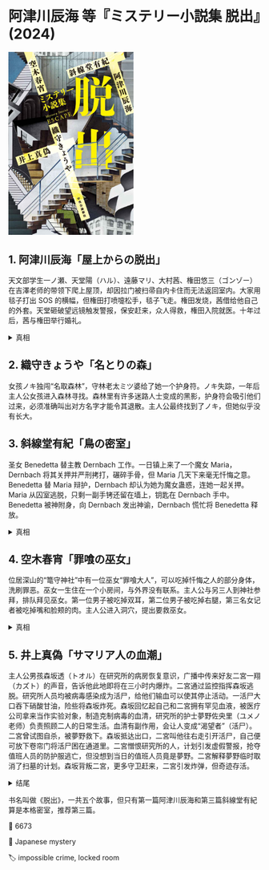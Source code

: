 # 阿津川辰海 等『ミステリー小説集 脱出』(2024)

<img src=images/2024_cover_2.jpg width=250/>

## 1. 阿津川辰海「屋上からの脱出」

天文部学生一ノ瀬、天堂陽（ハル）、遠藤マリ、大村茜、権田悠三（ゴンゾー）在吉澤老师的带领下爬上屋顶，却因拉门被扫帚自内卡住而无法返回室内。大家用毯子打出 SOS 的横幅，但権田打喷嚏松手，毯子飞走。権田发烧，茜借给他自己的外套。天堂砸破望远镜触发警报，保安赶来，众人得救，権田入院就医。十年过后，茜与権田举行婚礼。

<details><summary>真相</summary>
権田用针线机关从拉门的缝隙中拉扫帚使其倒下，原本设计可以用第三根线打开，但线中途断了，导致被困。権田的动机是看到道田学长给茜发了表白短信，想在茜看到短信前抢先表白。
</details>

## 2. 織守きょうや「名とりの森」

女孩ノキ独闯“名取森林”，守林老太ミツ婆给了她一个护身符。ノキ失踪，一年后主人公女孩进入森林寻找。森林里有许多迷路人士变成的黑影，护身符会吸引他们过来，必须准确叫出对方名字才能令其退散。主人公最终找到了ノキ，但她似乎没有长大。

## 3. 斜線堂有紀「鳥の密室」

圣女 Benedetta 替主教 Dernbach 工作。一日镇上来了一个魔女 Maria，Dernbach 将其关押并严刑拷打，碾碎手骨，但 Maria 几天下来毫无忏悔之意。Benedetta 替 Maria 辩护，Dernbach 却认为她为魔女蛊惑，连她一起关押。Maria 从囚室逃脱，只剩一副手铐还留在墙上，钥匙在 Dernbach 手中。Benedetta 被神附身，向 Dernbach 发出神谕，Dernbach 慌忙将 Benedetta 释放。

<details><summary>真相</summary>
Maria 患有无痛症，所以严刑拷打不起作用。她毁掉自己的手从手铐脱出，跳入熔炉焚化，使 Benedetta 得救。
</details>

## 4. 空木春宵「罪喰の巫女」

位居深山的“篭守神社”中有一位巫女“罪喰大人”，可以吃掉忏悔之人的部分身体，洗刷罪恶。巫女一生住在一个小房间，与外界没有联系。主人公与另三人到神社参拜，排队拜见巫女。第一位男子被吃掉双耳，第二位男子被吃掉右腿，第三名女记者被吃掉嘴和脸颊的肉。主人公进入洞穴，提出要救巫女。

<details><summary>真相</summary>
洞穴边缘沾着几缕长发，而参与罪喰仪式的人中并没有长发的人，所以出来的女记者是真正的巫女，她出来时用手掩住毁坏的容貌，是为了不让人认出。真正的女记者与巫女交换身份，留在洞中成为新的巫女。主人公吃掉新巫女。
</details>

## 5. 井上真偽「サマリア人の血潮」

主人公男孩森坂透（トオル）在研究所的病房恢复意识，广播中传来好友二宮一翔（カズト）的声音，告诉他此地即将在三小时内爆炸。二宮通过监控指挥森坂逃脱。研究所人员均被病毒感染成为活尸，给他们输血可以使其停止活动。一活尸大口吞下硝酸甘油，险些将森坂炸死。森坂回忆起自己和二宮拥有罕见血液，被医疗公司拿来当作实验对象，制造克制病毒的血清，研究所的护士夢野佐央里（ユメノ老师）负责照顾二人的日常生活。血清有副作用，会让人变成“渴望者”（活尸）。二宮曾试图自杀，被夢野救下。森坂抵达出口，二宮叫他往右走引开活尸，自己便可放下卷帘门将活尸困在通道里。二宮憎恨研究所的人，计划引发虚假警报，抢夺值班人员的防护服逃亡，但没想到当日的值班人员竟是夢野。二宮解释夢野临时取消了扫墓的计划。森坂背叛二宮，更多守卫赶来，二宮引发炸弹，但奇迹存活。

<details><summary>结尾</summary>
二宮承认自己知道夢野值班，却没有告诉森坂，所以是自己先背叛了森坂。二宮恳请森坂用血清救夢野。
</details>

书名叫做《脱出》，一共五个故事，但只有第一篇阿津川辰海和第三篇斜線堂有紀算是本格密室，推荐第三篇。

:link: 6673

:file_folder: Japanese mystery

:label: impossible crime, locked room
